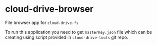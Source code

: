 # cloud-drive-browser

File browser app for `cloud-drive-fs`

To run this application you need to get `masterKey.json` file which can be creating using script provided in `cloud-drive-tools` git repo.
